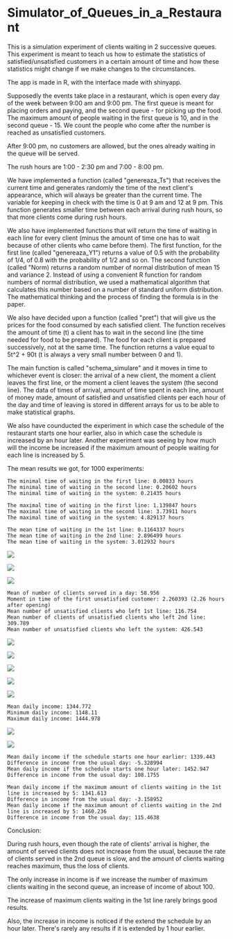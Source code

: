 # Simulator_of_Queues_in_a_Restaurant
This is a simulation experiment of clients waiting in 2 successive queues. This experiment is meant to teach us how to estimate the statistics of satisfied/unsatisfied customers in a certain amount of time and how these statistics might change if we make changes to the circumstances.

The app is made in R, with the interface made with shinyapp.

Supposedly the events take place in a restaurant, which is open every day of the week between 9:00 am and 9:00 pm. The first queue is meant for placing orders and paying, and the second queue - for picking up the food. The maximum amount of people waiting in the first queue is 10, and in the second queue - 15. We count the people who come after the number is reached as unsatisfied customers. 

After 9:00 pm, no customers are allowed, but the ones already waiting in the queue will be served. 

The rush hours are 1:00 - 2:30 pm and 7:00 - 8:00 pm. 

We have implemented a function (called "genereaza_Ts") that receives the current time and generates randomly the time of the next client's appearance, which will always be greater than the current time. The variable for keeping in check with the time is 0 at 9 am and 12 at 9 pm. This function generates smaller time between each arrival during rush hours, so that more clients come during rush hours.

We also have implemented functions that will return the time of waiting in each line for every client (minus the amount of time one has to wait because of other clients who came before them). The first function, for the first line (called "genereaza_Y1") returns a value of 0.5 with the probability of 1/4, of 0.8 with the probability of 1/2 and so on. The second function (called "Norm) returns a random number of normal distribution of mean 15 and variance 2. Instead of using a convenient R function for random numbers of normal distribution, we used a mathematical algorithm that calculates this number based on a number of standard uniform distribution. The mathematical thinking and the process of finding the formula is in the paper. 

We also have decided upon a function (called "pret") that will give us the prices for the food consumed by each satisfied client. The function receives the amount of time (t) a client has to wait in the second line (the time needed for food to be prepared). The food for each client is prepared successively, not at the same time. The function returns a value equal to 5t^2 +  90t (t is always a very small number between 0 and 1). 

The main function is called "schema_simulare" and it moves in time to whichever event is closer: the arrival of a new client, the moment a client leaves the first line, or the moment a client leaves the system (the second line). The data of times of arrival, amount of time spent in each line, amount of money made, amount of satisfied and unsatisfied clients per each hour of the day and time of leaving is stored in different arrays for us to be able to make statistical graphs.

We also have counducted the experiment in which case the schedule of the restaurant starts one hour earlier, also in which case the schedule is increased by an hour later. 
Another experiment was seeing by how much will the income be increased if the maximum amount of people waiting for each line is increased by 5. 


The mean results we got, for 1000 experiments:

    The minimal time of waiting in the first line: 0.00833 hours
    The minimal time of waiting in the second line: 0.20602 hours
    The minimal time of waiting in the system: 0.21435 hours
    
    The maximal time of waiting in the first line: 1.139847 hours
    The maximal time of waiting in the second line: 3.73911 hours
    The maximal time of waiting in the system: 4.829137 hours
    
    The mean time of waiting in the 1st line: 0.1164337 hours
    The mean time of waiting in the 2nd line: 2.896499 hours
    The mean time of waiting in the system: 3.012932 hours

![](images/im1.png)

![](images/im2.png)

![](images/im3.png)

    Mean of number of clients served in a day: 58.956
    Moment in time of the first unsatisfied customer: 2.260393 (2.26 hours after opening)
    Mean number of unsatisfied clients who left 1st line: 116.754
    Mean number of clients of unsatisfied clients who left 2nd line: 309.789
    Mean number of unsatisfied clients who left the system: 426.543

![](images/im4.png)

![](images/im5.png)

![](images/im6.png)

![](images/im7.png)

![](images/im8.png)

    Mean daily income: 1344.772
    Minimum daily income: 1148.11
    Maximum daily income: 1444.978
    
![](images/im9.png)

![](images/im10.png)

    Mean daily income if the schedule starts one hour earlier: 1339.443
    Difference in income from the usual day: -5.328994
    Mean daily income if the schedule starts one hour later: 1452.947
    Difference in income from the usual day: 108.1755

    Mean daily income if the maximum amount of clients waiting in the 1st line is increased by 5: 1341.613
    Difference in income from the usual day: -3.158952
    Mean daily income if the maximum amount of clients waiting in the 2nd line is increased by 5: 1460.236
    Difference in income from the usual day: 115.4638

Conclusion:

During rush hours, even though the rate of clients' arrival is higher, the amount of served clients does not increase from the usual, because the rate of clients served in the 2nd queue is slow, and the amount of clients waiting reaches maximum, thus the loss of clients.

The only increase in income is if we increase the number of maximum clients waiting in the second queue, an increase of income of about 100.

The increase of maximum clients waiting in the 1st line rarely brings good results.

Also, the increase in income is noticed if the extend the schedule by an hour later. There's rarely any results if it is extended by 1 hour earlier.



